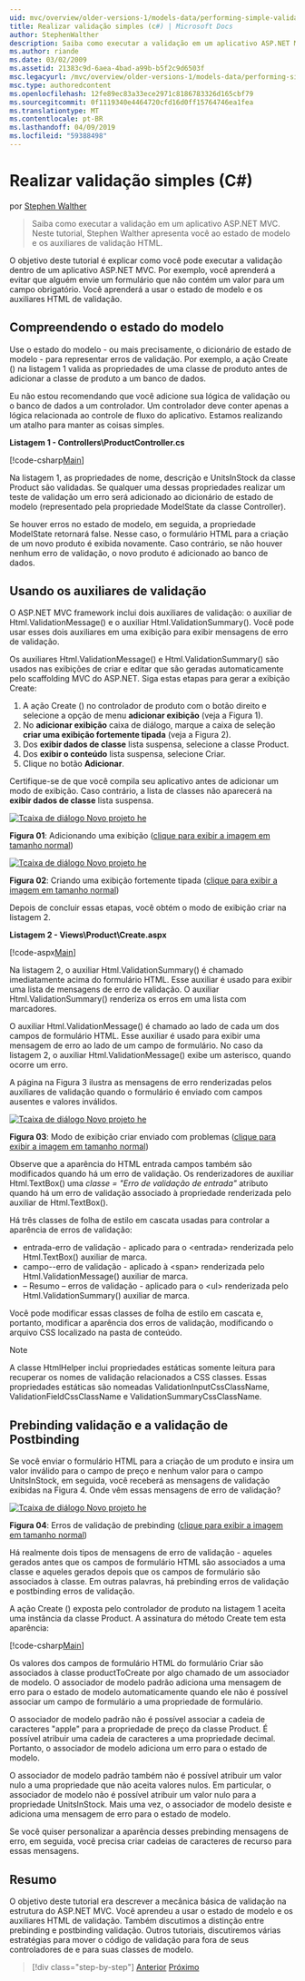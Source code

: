 ```yaml
---
uid: mvc/overview/older-versions-1/models-data/performing-simple-validation-cs
title: Realizar validação simples (c#) | Microsoft Docs
author: StephenWalther
description: Saiba como executar a validação em um aplicativo ASP.NET MVC. Neste tutorial, Stephen Walther apresenta você ao estado de modelo e o auxiliar de validação HTML...
ms.author: riande
ms.date: 03/02/2009
ms.assetid: 21383c9d-6aea-4bad-a99b-b5f2c9d6503f
msc.legacyurl: /mvc/overview/older-versions-1/models-data/performing-simple-validation-cs
msc.type: authoredcontent
ms.openlocfilehash: 12fe89ec83a33ece2971c8186783326d165cbf79
ms.sourcegitcommit: 0f1119340e4464720cfd16d0ff15764746ea1fea
ms.translationtype: MT
ms.contentlocale: pt-BR
ms.lasthandoff: 04/09/2019
ms.locfileid: "59388498"
---
```

# <a name="performing-simple-validation-c"></a>Realizar validação simples (C#)

por [Stephen Walther](https://github.com/StephenWalther)

> Saiba como executar a validação em um aplicativo ASP.NET MVC. Neste tutorial, Stephen Walther apresenta você ao estado de modelo e os auxiliares de validação HTML.


O objetivo deste tutorial é explicar como você pode executar a validação dentro de um aplicativo ASP.NET MVC. Por exemplo, você aprenderá a evitar que alguém envie um formulário que não contém um valor para um campo obrigatório. Você aprenderá a usar o estado de modelo e os auxiliares HTML de validação.

## <a name="understanding-model-state"></a>Compreendendo o estado do modelo

Use o estado do modelo - ou mais precisamente, o dicionário de estado de modelo - para representar erros de validação. Por exemplo, a ação Create () na listagem 1 valida as propriedades de uma classe de produto antes de adicionar a classe de produto a um banco de dados.


Eu não estou recomendando que você adicione sua lógica de validação ou o banco de dados a um controlador. Um controlador deve conter apenas a lógica relacionada ao controle de fluxo do aplicativo. Estamos realizando um atalho para manter as coisas simples.


**Listagem 1 - Controllers\ProductController.cs**

[!code-csharp[Main](performing-simple-validation-cs/samples/sample1.cs)]

Na listagem 1, as propriedades de nome, descrição e UnitsInStock da classe Product são validadas. Se qualquer uma dessas propriedades realizar um teste de validação um erro será adicionado ao dicionário de estado de modelo (representado pela propriedade ModelState da classe Controller).

Se houver erros no estado de modelo, em seguida, a propriedade ModelState retornará false. Nesse caso, o formulário HTML para a criação de um novo produto é exibida novamente. Caso contrário, se não houver nenhum erro de validação, o novo produto é adicionado ao banco de dados.

## <a name="using-the-validation-helpers"></a>Usando os auxiliares de validação

O ASP.NET MVC framework inclui dois auxiliares de validação: o auxiliar de Html.ValidationMessage() e o auxiliar Html.ValidationSummary(). Você pode usar esses dois auxiliares em uma exibição para exibir mensagens de erro de validação.

Os auxiliares Html.ValidationMessage() e Html.ValidationSummary() são usados nas exibições de criar e editar que são geradas automaticamente pelo scaffolding MVC do ASP.NET. Siga estas etapas para gerar a exibição Create:

1. A ação Create () no controlador de produto com o botão direito e selecione a opção de menu **adicionar exibição** (veja a Figura 1).
2. No **adicionar exibição** caixa de diálogo, marque a caixa de seleção **criar uma exibição fortemente tipada** (veja a Figura 2).
3. Dos **exibir dados de classe** lista suspensa, selecione a classe Product.
4. Dos **exibir o conteúdo** lista suspensa, selecione Criar.
5. Clique no botão **Adicionar**.


Certifique-se de que você compila seu aplicativo antes de adicionar um modo de exibição. Caso contrário, a lista de classes não aparecerá na **exibir dados de classe** lista suspensa.


[![Tcaixa de diálogo Novo projeto he](performing-simple-validation-cs/_static/image1.jpg)](performing-simple-validation-cs/_static/image1.png)

**Figura 01**: Adicionando uma exibição ([clique para exibir a imagem em tamanho normal](performing-simple-validation-cs/_static/image2.png))


[![Tcaixa de diálogo Novo projeto he](performing-simple-validation-cs/_static/image2.jpg)](performing-simple-validation-cs/_static/image3.png)

**Figura 02**: Criando uma exibição fortemente tipada ([clique para exibir a imagem em tamanho normal](performing-simple-validation-cs/_static/image4.png))


Depois de concluir essas etapas, você obtém o modo de exibição criar na listagem 2.

**Listagem 2 - Views\Product\Create.aspx**

[!code-aspx[Main](performing-simple-validation-cs/samples/sample2.aspx)]

Na listagem 2, o auxiliar Html.ValidationSummary() é chamado imediatamente acima do formulário HTML. Esse auxiliar é usado para exibir uma lista de mensagens de erro de validação. O auxiliar Html.ValidationSummary() renderiza os erros em uma lista com marcadores.

O auxiliar Html.ValidationMessage() é chamado ao lado de cada um dos campos de formulário HTML. Esse auxiliar é usado para exibir uma mensagem de erro ao lado de um campo de formulário. No caso da listagem 2, o auxiliar Html.ValidationMessage() exibe um asterisco, quando ocorre um erro.

A página na Figura 3 ilustra as mensagens de erro renderizadas pelos auxiliares de validação quando o formulário é enviado com campos ausentes e valores inválidos.


[![Tcaixa de diálogo Novo projeto he](performing-simple-validation-cs/_static/image3.jpg)](performing-simple-validation-cs/_static/image5.png)

**Figura 03**: Modo de exibição criar enviado com problemas ([clique para exibir a imagem em tamanho normal](performing-simple-validation-cs/_static/image6.png))


Observe que a aparência do HTML entrada campos também são modificados quando há um erro de validação. Os renderizadores de auxiliar Html.TextBox() uma *classe = "Erro de validação de entrada"* atributo quando há um erro de validação associado à propriedade renderizada pelo auxiliar de Html.TextBox().

Há três classes de folha de estilo em cascata usadas para controlar a aparência de erros de validação:

- entrada-erro de validação - aplicado para o &lt;entrada&gt; renderizada pelo Html.TextBox() auxiliar de marca.
- campo--erro de validação - aplicado à &lt;span&gt; renderizada pelo Html.ValidationMessage() auxiliar de marca.
- – Resumo – erros de validação - aplicado para o &lt;ul&gt; renderizada pelo Html.ValidationSummary() auxiliar de marca.

Você pode modificar essas classes de folha de estilo em cascata e, portanto, modificar a aparência dos erros de validação, modificando o arquivo CSS localizado na pasta de conteúdo.

> [!NOTE] 
> 
> A classe HtmlHelper inclui propriedades estáticas somente leitura para recuperar os nomes de validação relacionados a CSS classes. Essas propriedades estáticas são nomeadas ValidationInputCssClassName, ValidationFieldCssClassName e ValidationSummaryCssClassName.


## <a name="prebinding-validation-and-postbinding-validation"></a>Prebinding validação e a validação de Postbinding

Se você enviar o formulário HTML para a criação de um produto e insira um valor inválido para o campo de preço e nenhum valor para o campo UnitsInStock, em seguida, você receberá as mensagens de validação exibidas na Figura 4. Onde vêm essas mensagens de erro de validação?


[![Tcaixa de diálogo Novo projeto he](performing-simple-validation-cs/_static/image4.jpg)](performing-simple-validation-cs/_static/image7.png)

**Figura 04**: Erros de validação de prebinding ([clique para exibir a imagem em tamanho normal](performing-simple-validation-cs/_static/image8.png))


Há realmente dois tipos de mensagens de erro de validação - aqueles gerados antes que os campos de formulário HTML são associados a uma classe e aqueles gerados depois que os campos de formulário são associados à classe. Em outras palavras, há prebinding erros de validação e postbinding erros de validação.

A ação Create () exposta pelo controlador de produto na listagem 1 aceita uma instância da classe Product. A assinatura do método Create tem esta aparência:

[!code-csharp[Main](performing-simple-validation-cs/samples/sample3.cs)]

Os valores dos campos de formulário HTML do formulário Criar são associados à classe productToCreate por algo chamado de um associador de modelo. O associador de modelo padrão adiciona uma mensagem de erro para o estado de modelo automaticamente quando ele não é possível associar um campo de formulário a uma propriedade de formulário.

O associador de modelo padrão não é possível associar a cadeia de caracteres "apple" para a propriedade de preço da classe Product. É possível atribuir uma cadeia de caracteres a uma propriedade decimal. Portanto, o associador de modelo adiciona um erro para o estado de modelo.

O associador de modelo padrão também não é possível atribuir um valor nulo a uma propriedade que não aceita valores nulos. Em particular, o associador de modelo não é possível atribuir um valor nulo para a propriedade UnitsInStock. Mais uma vez, o associador de modelo desiste e adiciona uma mensagem de erro para o estado de modelo.

Se você quiser personalizar a aparência desses prebinding mensagens de erro, em seguida, você precisa criar cadeias de caracteres de recurso para essas mensagens.

## <a name="summary"></a>Resumo

O objetivo deste tutorial era descrever a mecânica básica de validação na estrutura do ASP.NET MVC. Você aprendeu a usar o estado de modelo e os auxiliares HTML de validação. Também discutimos a distinção entre prebinding e postbinding validação. Outros tutoriais, discutiremos várias estratégias para mover o código de validação para fora de seus controladores de e para suas classes de modelo.

> [!div class="step-by-step"]
> [Anterior](displaying-a-table-of-database-data-cs.md)
> [Próximo](validating-with-the-idataerrorinfo-interface-cs.md)
